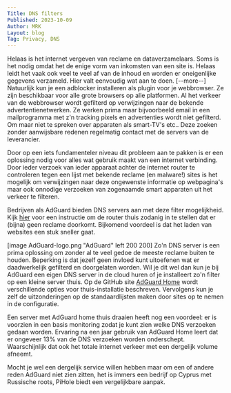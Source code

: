 ```yaml
---
Title: DNS filters
Published: 2023-10-09
Author: MRK
Layout: blog
Tag: Privacy, DNS
---
```

Helaas is het internet vergeven van reclame en dataverzamelaars. Soms is het nodig omdat het de enige vorm van inkomsten van een site is. Helaas leidt het vaak ook veel te veel af van de inhoud en worden er oneigenlijke gegevens verzameld. Hier valt eenvoudig wat aan te doen.
[--more--]
Natuurlijk kun je een adblocker installeren als plugin voor je webbrowser. Ze zijn beschikbaar voor alle grote browsers op alle platformen. Al het verkeer van de webbrowser wordt gefilterd op verwijzingen naar de bekende advertentienetwerken. Ze werken prima maar bijvoorbeeld email in een mailprogramma met z'n tracking pixels en advertenties wordt niet gefilterd. Om maar niet te spreken over apparaten als smart-TV's etc.. Deze zoeken zonder aanwijsbare redenen regelmatig contact met de servers van de leverancier.

Door op een iets fundamenteler niveau dit probleem aan te pakken is er een oplossing nodig voor alles wat gebruik maakt van een internet verbinding. Door ieder verzoek van ieder apparaat achter de internet router te controleren tegen een lijst met bekende reclame (en malware!) sites is het mogelijk om verwijzingen naar deze ongewenste informatie op webpagina's maar ook onnodige verzoeken van zogenaamde smart apparaten uit het verkeer te filteren.

Bedrijven als AdGuard bieden DNS servers aan met deze filter mogelijkheid. Kijk [hier](https://adguard-dns.io/en/public-dns.html) voor een instructie om de router thuis zodanig in te stellen dat er (bijna) geen reclame doorkomt. Bijkomend voordeel is dat het laden van websites een stuk sneller gaat.

[image AdGuard-logo.png "AdGuard" left 200 200] Zo'n DNS server is een prima oplossing om zonder al te veel gedoe de meeste reclame buiten te houden. Beperking is dat jezelf geen invloed kunt uitoefenen wat er daadwerkelijk gefilterd en doorgelaten worden. Wil je dit wel dan kun je bij AdGuard een eigen DNS server in de cloud huren of je installeert zo'n filter op een kleine server thuis. Op de GitHub site [AdGuard Home](https://github.com/AdguardTeam/AdGuardHome) wordt verschillende opties voor thuis-installatie beschreven. Vervolgens kun je zelf de uitzonderingen op de standaardlijsten maken door sites op te nemen in de configuratie.

Een server met AdGuard home thuis draaien heeft nog een voordeel: er is voorzien in een basis monitoring zodat je kunt zien welke DNS verzoeken gedaan worden. Ervaring na een jaar gebruik van AdGuard Home leert dat er ongeveer 13% van de DNS verzoeken worden onderschept. Waarschijnlijk dat ook het totale internet verkeer met een dergelijk volume afneemt.

Mocht je wel een dergelijk service willen hebben maar om een of andere reden AdGuard niet zien zitten, het is immers een bedrijf op Cyprus met Russische roots, PiHole biedt een vergelijkbare aanpak.
